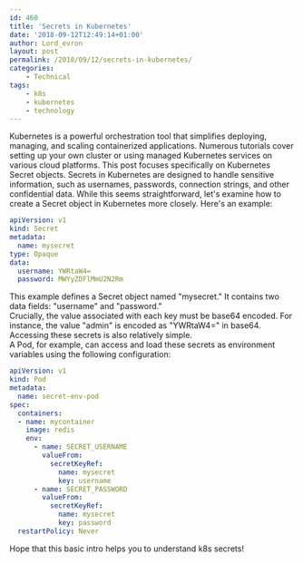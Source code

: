 ```yaml
---
id: 460
title: 'Secrets in Kubernetes'
date: '2018-09-12T12:49:14+01:00'
author: Lord_evron
layout: post
permalink: /2018/09/12/secrets-in-kubernetes/
categories:
    - Technical
tags:
    - k8s
    - kubernetes
    - technology
---
```


Kubernetes is a powerful orchestration tool that simplifies deploying, managing, and scaling containerized applications. 
Numerous tutorials cover setting up your own cluster or using managed Kubernetes services on various cloud platforms. 
This post focuses specifically on Kubernetes Secret objects.
Secrets in Kubernetes are designed to handle sensitive information, such as usernames, passwords, connection strings, and other confidential data.
While this seems straightforward, let's examine how to create a Secret object in Kubernetes more closely.  Here's an example:

```yaml
apiVersion: v1
kind: Secret
metadata:
  name: mysecret
type: Opaque
data:
  username: YWRtaW4=
  password: MWYyZDFlMmU2N2Rm
```

This example defines a Secret object named "mysecret." It contains two data fields: "username" and "password."  
Crucially, the value associated with each key must be base64 encoded.  For instance, the value "admin" is encoded as "YWRtaW4=" in base64.
Accessing these secrets is also relatively simple.  
A Pod, for example, can access and load these secrets as environment variables using the following configuration:

```yaml
apiVersion: v1
kind: Pod
metadata:
  name: secret-env-pod
spec:
  containers:
  - name: mycontainer
    image: redis
    env:
      - name: SECRET_USERNAME
        valueFrom:
          secretKeyRef:
            name: mysecret
            key: username
      - name: SECRET_PASSWORD
        valueFrom:
          secretKeyRef:
            name: mysecret
            key: password
  restartPolicy: Never
```

Hope that this basic intro helps you to understand k8s secrets!

